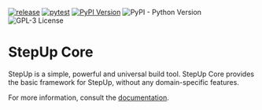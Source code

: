 [![release](https://github.com/reproducible-reporting/stepup-core/actions/workflows/release.yaml/badge.svg)](https://github.com/reproducible-reporting/stepup-core/actions/workflows/release.yaml)
[![pytest](https://github.com/reproducible-reporting/stepup-core/actions/workflows/pytest.yaml/badge.svg)](https://github.com/reproducible-reporting/stepup-core/actions/workflows/pytest.yaml)
[![PyPI Version](https://img.shields.io/pypi/v/stepup)](https://pypi.org/project/stepup/)
![PyPI - Python Version](https://img.shields.io/pypi/pyversions/stepup)
![GPL-3 License](https://img.shields.io/github/license/reproducible-reporting/stepup-core)

# StepUp Core

StepUp is a simple, powerful and universal build tool.
StepUp Core provides the basic framework for StepUp, without any domain-specific features.

For more information, consult the [documentation](http://reproducible-reporting.github.io/stepup-core).
